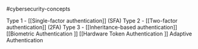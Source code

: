 #cybersecurity-concepts 

Type 1 - [[Single-factor authentication]] (SFA)
Type 2 - [[Two-factor authentication]] (2FA)
Type 3 - [[Inheritance-based authentication]]
[[Biometric Authentication ]]
[[Hardware Token Authentication ]]
Adaptive Authentication 
